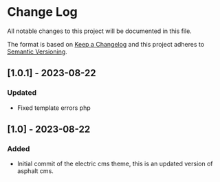 # Change Log
All notable changes to this project will be documented in this file.

The format is based on [Keep a Changelog](http://keepachangelog.com/)
and this project adheres to [Semantic Versioning](http://semver.org/).

## [1.0.1] - 2023-08-22
### Updated
- Fixed template errors php
## [1.0] - 2023-08-22
### Added
- Initial commit of the electric cms theme, this is an updated version of asphalt cms.
